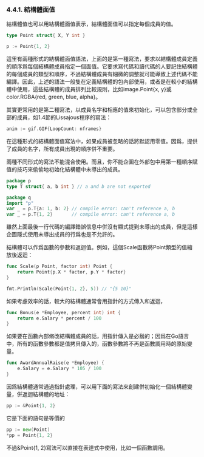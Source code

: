### 4.4.1. 結構體面值

結構體值也可以用結構體面值表示，結構體面值可以指定每個成員的值。

```Go
type Point struct{ X, Y int }

p := Point{1, 2}
```

這里有兩種形式的結構體面值語法，上面的是第一種寫法，要求以結構體成員定義的順序爲每個結構體成員指定一個面值。它要求寫代碼和讀代碼的人要記住結構體的每個成員的類型和順序，不過結構體成員有細微的調整就可能導致上述代碼不能編譯。因此，上述的語法一般隻在定義結構體的包內部使用，或者是在較小的結構體中使用，這些結構體的成員排列比較規則，比如image.Point{x, y}或color.RGBA{red, green, blue, alpha}。

其實更常用的是第二種寫法，以成員名字和相應的值來初始化，可以包含部分或全部的成員，如1.4節的Lissajous程序的寫法：

```Go
anim := gif.GIF{LoopCount: nframes}
```

在這種形式的結構體面值寫法中，如果成員被忽略的話將默認用零值。因爲，提供了成員的名字，所有成員出現的順序併不重要。

兩種不同形式的寫法不能混合使用。而且，你不能企圖在外部包中用第一種順序賦值的技巧來偷偷地初始化結構體中未導出的成員。

```Go
package p
type T struct{ a, b int } // a and b are not exported

package q
import "p"
var _ = p.T{a: 1, b: 2} // compile error: can't reference a, b
var _ = p.T{1, 2}       // compile error: can't reference a, b
```

雖然上面最後一行代碼的編譯錯誤信息中併沒有顯式提到未導出的成員，但是這樣企圖隱式使用未導出成員的行爲也是不允許的。

結構體可以作爲函數的參數和返迴值。例如，這個Scale函數將Point類型的值縮放後返迴：

```Go
func Scale(p Point, factor int) Point {
	return Point{p.X * factor, p.Y * factor}
}

fmt.Println(Scale(Point{1, 2}, 5)) // "{5 10}"
```

如果考慮效率的話，較大的結構體通常會用指針的方式傳入和返迴，

```Go
func Bonus(e *Employee, percent int) int {
	return e.Salary * percent / 100
}
```

如果要在函數內部脩改結構體成員的話，用指針傳入是必鬚的；因爲在Go語言中，所有的函數參數都是值拷貝傳入的，函數參數將不再是函數調用時的原始變量。

```Go
func AwardAnnualRaise(e *Employee) {
	e.Salary = e.Salary * 105 / 100
}
```

因爲結構體通常通過指針處理，可以用下面的寫法來創建併初始化一個結構體變量，併返迴結構體的地址：

```Go
pp := &Point{1, 2}
```

它是下面的語句是等價的

```Go
pp := new(Point)
*pp = Point{1, 2}
```

不過&Point{1, 2}寫法可以直接在表達式中使用，比如一個函數調用。

